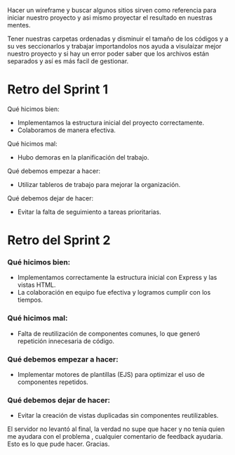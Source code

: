 Hacer un wireframe y buscar algunos sitios sirven como referencia para iniciar nuestro proyecto y asi mismo proyectar el resultado en nuestras mentes.

Tener nuestras carpetas ordenadas y disminuir el tamaño de los códigos y a su ves seccionarlos y trabajar importandolos nos ayuda a visulaizar mejor nuestro proyecto y si hay un error poder saber que los archivos están separados y así es más facil de gestionar.

# Retro del Sprint 1

Qué hicimos bien:
- Implementamos la estructura inicial del proyecto correctamente.
- Colaboramos de manera efectiva.

Qué hicimos mal:
- Hubo demoras en la planificación del trabajo.

Qué debemos empezar a hacer:
- Utilizar tableros de trabajo para mejorar la organización.

Qué debemos dejar de hacer:
- Evitar la falta de seguimiento a tareas prioritarias.

# Retro del Sprint 2

### Qué hicimos bien:
- Implementamos correctamente la estructura inicial con Express y las vistas HTML.
- La colaboración en equipo fue efectiva y logramos cumplir con los tiempos.

### Qué hicimos mal:
- Falta de reutilización de componentes comunes, lo que generó repetición innecesaria de código.

### Qué debemos empezar a hacer:
- Implementar motores de plantillas (EJS) para optimizar el uso de componentes repetidos.

### Qué debemos dejar de hacer:
- Evitar la creación de vistas duplicadas sin componentes reutilizables.

  

El servidor no levantó al final, la verdad no supe que hacer y no tenia quien me ayudara con el problema , cualquier comentario de feedback ayudaria. Esto es lo que pude hacer. Gracias.
